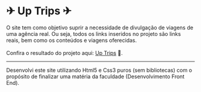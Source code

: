 # ✈ Up Trips ✈ #
O site tem como objetivo suprir a necessidade de divulgação de viagens de uma agência real. Ou seja, todos os links inseridos no projeto são links reais, bem como os conteúdos e viagens oferecidas.
<br><br>
Confira o resultado do projeto aqui: <a href="https://uptrips.netlify.app/" target="_blank">Up Trips</a> 🔗.

<hr>
Desenvolvi este site utilizando Html5 e Css3 puros (sem bibliotecas) com o propósito de finalizar uma matéria da faculdade (Desenvolvimento Front End).
<br>
